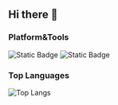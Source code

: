 ## Hi there 👋
### Platform&Tools
<img alt="Static Badge" src="https://img.shields.io/badge/Windows-11-blue?logo=windows&link=https%3A%2F%2Fwww.microsoft.com%2Fen-us%2Fwindows%2Fget-windows-11"> <img alt="Static Badge" src="https://img.shields.io/badge/IDEA-Vscode-blue?logo=visualstudiocode&link=https%3A%2F%2Fcode.visualstudio.com%2F">




### Top Languages
![Top Langs](https://github-readme-stats.vercel.app/api/top-langs/?username=Stayvae)
<!--
**Stayvae/Stayvae** is a ✨ _special_ ✨ repository because its `README.md` (this file) appears on your GitHub profile.

Here are some ideas to get you started:

- 🔭 I’m currently working on ...
- 🌱 I’m currently learning ...
- 👯 I’m looking to collaborate on ...
- 🤔 I’m looking for help with ...
- 💬 Ask me about ...
- 📫 How to reach me: ...
- 😄 Pronouns: ...
- ⚡ Fun fact: ...
-->
